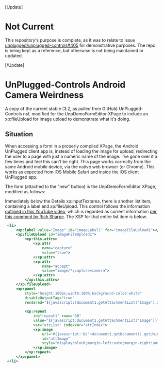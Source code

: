 [Update]

# Not Current
This repository's purpose is complete, as it was to relate to issue [unplugged/unplugged-controls#405](https://github.com/unplugged/unplugged-controls/issues/405) for demonstrative purposes. The repo is being kept as a reference, but otherwise is not being maintained or updated.

[/Update]

UnPlugged-Controls Android Camera Weirdness
=====================


A copy of the current stable (3.2, as pulled from GitHub) UnPlugged-Controls nsf, modified for the UnpDemoFormEditor XPage to include an xp:fileUpload for image upload to demonstrate what it's doing.


Situation
---------

When accessing a form in a properly compiled XPage, the Android UnPlugged client app is, instead of loading the image for upload, redirecting the user to a page with just a numeric name of the image. I've gone over it a few times and feel this can't be right. This page works correctly from the same Android mobile device, via the native web browser (or Chrome). This works as expected from iOS Mobile Safari and inside the iOS client UnPlugged app.

The form (attached to the "new" button) is the UnpDemoFormEditor XPage, modified as follows:

Immediately below the Details xp:inputTextarea, there is another list item, containing a label and xp:fileUpload. This control follows the information [outlined in this YouTube video](https://www.youtube.com/watch?v=dITMq2eDzcE), which is regarded as current information [per this comment by Rich Sharpe](https://github.com/unplugged/unplugged-controls/issues/346#issuecomment-32199333). The XSP for that entire list item is below.

   ```xml
    <li>
    	<xp:label value="Image" id="imageLabel1" for="imageFileUpload1"></xp:label>
    	<xp:fileUpload id="imageFileUpload1">
    		<xp:this.attrs>
    			<xp:attr
    				name="capture"
    				value="true">
    			</xp:attr>
    			<xp:attr
    				name="accept"
    				value="image/*;capture=camera">
    			</xp:attr>
    		</xp:this.attrs>
    	</xp:fileUpload>
    	<xp:panel
    		style="height:160px;width:100%;background-color:white"
    		disableOutputTag="true"
    		rendered="${javascript:!document1.getAttachmentList('Image').isEmpty()}">
    
    		<xp:repeat
    			id="repeat1" rows="30"
    			value="${javascript:document1.getAttachmentList('Image')}"
    			var="attList" indexVar="attIndex">
    			<xp:image
    				url="#{javascript:'0/'+document1.getDocument().getUniversalID()+'/$File/'+document1.getAttachmentList('Image').get(attIndex).getName()}"
    				id="attImage"
    				style="display:block;margin-left:auto;margin-right:auto;max-height:160px;max-width:300px;">
    			</xp:image>
    		</xp:repeat>
    	</xp:panel>
    </li>
   ```
